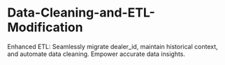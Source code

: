 # Data-Cleaning-and-ETL-Modification
Enhanced ETL: Seamlessly migrate dealer_id, maintain historical context, and automate data cleaning. Empower accurate data insights.
